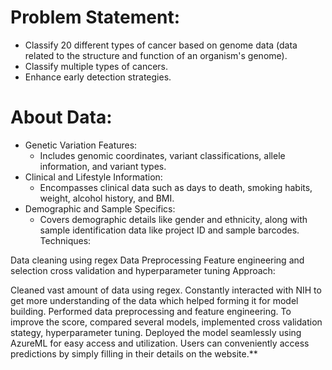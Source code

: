 # Problem Statement:
- Classify 20 different types of cancer based on genome data (data related to the structure and function of an organism's genome).
- Classify multiple types of cancers.
- Enhance early detection strategies.

# About Data:
- Genetic Variation Features:
    - Includes genomic coordinates, variant classifications, allele information, and variant types.
- Clinical and Lifestyle Information:
    - Encompasses clinical data such as days to death, smoking habits, weight, alcohol history, and BMI.
- Demographic and Sample Specifics:
    - Covers demographic details like gender and ethnicity, along with sample identification data like project ID and sample barcodes.
Techniques:

Data cleaning using regex
Data Preprocessing
Feature engineering and selection
cross validation and hyperparameter tuning
Approach:

Cleaned vast amount of data using regex. 
Constantly interacted with NIH to get more understanding of the data which helped forming it for model building.
Performed data preprocessing and feature engineering.
To improve the score, compared several models, implemented cross validation stategy, hyperparameter tuning.
Deployed the model seamlessly using AzureML for easy access and utilization. Users can conveniently access predictions by simply filling in their details on the website.**
